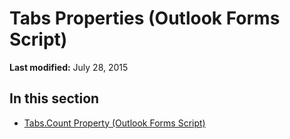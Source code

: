 
# Tabs Properties (Outlook Forms Script)

 **Last modified:** July 28, 2015


## In this section


-  [Tabs.Count Property (Outlook Forms Script)](1424d686-d082-26f8-8312-942aad178813.md)
    
